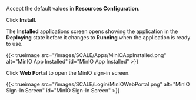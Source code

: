 &NewLine;

Accept the default values in **Resources Configuration**.

Click **Install**.

The **Installed** applications screen opens showing the application in the **Deploying** state before it changes to **Running** when the application is ready to use. 

{{< trueimage src="/images/SCALE/Apps/MinIOAppInstalled.png" alt="MinIO App Installed" id="MinIO App Installed" >}}

Click **Web Portal** to open the MinIO sign-in screen.

{{< trueimage src="/images/SCALE/Login/MinIOWebPortal.png" alt="MinIO Sign-In Screen" id="MinIO Sign-In Screen" >}}
